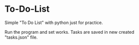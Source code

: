 # To-Do-List
Simple "To Do List" with python just for practice.

Run the program and set works. Tasks are saved in new created "tasks.json" file.
